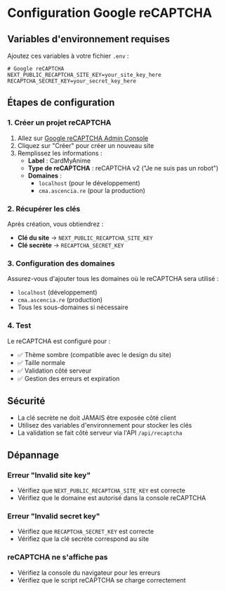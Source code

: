 # Configuration Google reCAPTCHA

## Variables d'environnement requises

Ajoutez ces variables à votre fichier `.env` :

```env
# Google reCAPTCHA
NEXT_PUBLIC_RECAPTCHA_SITE_KEY=your_site_key_here
RECAPTCHA_SECRET_KEY=your_secret_key_here
```

## Étapes de configuration

### 1. Créer un projet reCAPTCHA

1. Allez sur [Google reCAPTCHA Admin Console](https://www.google.com/recaptcha/admin)
2. Cliquez sur "Créer" pour créer un nouveau site
3. Remplissez les informations :
   - **Label** : CardMyAnime
   - **Type de reCAPTCHA** : reCAPTCHA v2 ("Je ne suis pas un robot")
   - **Domaines** : 
     - `localhost` (pour le développement)
     - `cma.ascencia.re` (pour la production)

### 2. Récupérer les clés

Après création, vous obtiendrez :
- **Clé du site** → `NEXT_PUBLIC_RECAPTCHA_SITE_KEY`
- **Clé secrète** → `RECAPTCHA_SECRET_KEY`

### 3. Configuration des domaines

Assurez-vous d'ajouter tous les domaines où le reCAPTCHA sera utilisé :
- `localhost` (développement)
- `cma.ascencia.re` (production)
- Tous les sous-domaines si nécessaire

### 4. Test

Le reCAPTCHA est configuré pour :
- ✅ Thème sombre (compatible avec le design du site)
- ✅ Taille normale
- ✅ Validation côté serveur
- ✅ Gestion des erreurs et expiration

## Sécurité

- La clé secrète ne doit JAMAIS être exposée côté client
- Utilisez des variables d'environnement pour stocker les clés
- La validation se fait côté serveur via l'API `/api/recaptcha`

## Dépannage

### Erreur "Invalid site key"
- Vérifiez que `NEXT_PUBLIC_RECAPTCHA_SITE_KEY` est correcte
- Vérifiez que le domaine est autorisé dans la console reCAPTCHA

### Erreur "Invalid secret key"
- Vérifiez que `RECAPTCHA_SECRET_KEY` est correcte
- Vérifiez que la clé secrète correspond au site

### reCAPTCHA ne s'affiche pas
- Vérifiez la console du navigateur pour les erreurs
- Vérifiez que le script reCAPTCHA se charge correctement
